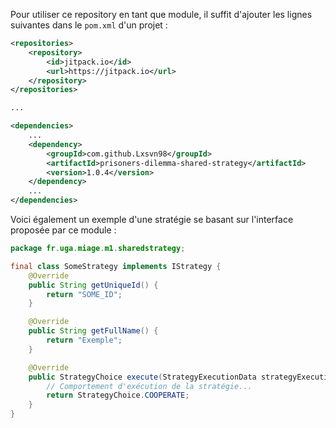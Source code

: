 Pour utiliser ce repository en tant que module, il suffit d'ajouter les lignes suivantes dans le `pom.xml` d'un projet :

```xml
<repositories>
    <repository>
        <id>jitpack.io</id>
        <url>https://jitpack.io</url>
    </repository>
</repositories>

...

<dependencies>
    ...
    <dependency>
        <groupId>com.github.Lxsvn98</groupId>
        <artifactId>prisoners-dilemma-shared-strategy</artifactId>
        <version>1.0.4</version>
    </dependency>
    ...
</dependencies>
```

Voici également un exemple d'une stratégie se basant sur l'interface proposée par ce module :

```java
package fr.uga.miage.m1.sharedstrategy;

final class SomeStrategy implements IStrategy {
    @Override
    public String getUniqueId() {
        return "SOME_ID";
    }

    @Override
    public String getFullName() {
        return "Exemple";
    }

    @Override
    public StrategyChoice execute(StrategyExecutionData strategyExecutionData) {
        // Comportement d'exécution de la stratégie...
        return StrategyChoice.COOPERATE;
    }
}
```